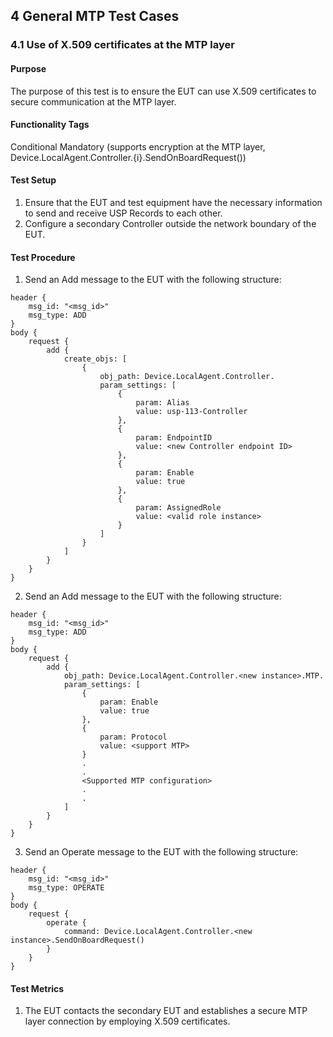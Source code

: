 ## 4 General MTP Test Cases

### 4.1 Use of X.509 certificates at the MTP layer

#### Purpose

The purpose of this test is to ensure the EUT can use X.509 certificates
to secure communication at the MTP layer.

#### Functionality Tags

Conditional Mandatory (supports encryption at the MTP layer,  Device.LocalAgent.Controller.{i}.SendOnBoardRequest())

#### Test Setup

1. Ensure that the EUT and test equipment have the necessary information to send
   and receive USP Records to each other.
2. Configure a secondary Controller outside the network boundary of the EUT.

#### Test Procedure

1. Send an Add message to the EUT with the following structure:

```
header {
    msg_id: "<msg_id>"
    msg_type: ADD
}
body {
    request {
        add {
            create_objs: [
                {
                    obj_path: Device.LocalAgent.Controller.
                    param_settings: [
                        {
                            param: Alias
                            value: usp-113-Controller
                        },
                        {
                            param: EndpointID
                            value: <new Controller endpoint ID>
                        },
                        {
                            param: Enable
                            value: true
                        },
                        {
                            param: AssignedRole
                            value: <valid role instance>
                        }
                    ]
                }
            ]
        }
    }
}
```

2. Send an Add message to the EUT with the following structure:

```
header {
    msg_id: "<msg_id>"
    msg_type: ADD
}
body {
    request {
        add {
            obj_path: Device.LocalAgent.Controller.<new instance>.MTP.
            param_settings: [
                {
                    param: Enable
                    value: true
                },
                {
                    param: Protocol
                    value: <support MTP>
                }
                .
                .
                <Supported MTP configuration>
                .
                .
            ]
        }
    }
}
```

3. Send an Operate message to the EUT with the following structure:

```
header {
    msg_id: "<msg_id>"
    msg_type: OPERATE
}
body {
    request {
        operate {
            command: Device.LocalAgent.Controller.<new instance>.SendOnBoardRequest()
        }
    }
}
```

#### Test Metrics

1. The EUT contacts the secondary EUT and establishes a secure MTP layer connection
   by employing X.509 certificates.
